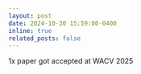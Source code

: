 ```yaml
---
layout: post
date: 2024-10-30 15:59:00-0400
inline: true
related_posts: false
---
```

1x paper got accepted at WACV 2025
